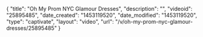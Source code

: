 {
    "title": "Oh My Prom NYC Glamour Dresses",
    "description": "",
    "videoid": "25895485",
    "date_created": "1453119520",
    "date_modified": "1453119520",
    "type": "captivate",
    "layout": "video",
    "url": "\/v\/oh-my-prom-nyc-glamour-dresses\/25895485"
}